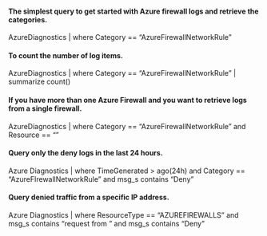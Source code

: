#### The simplest query to get started with Azure firewall logs and retrieve the categories.
AzureDiagnostics
| where Category == “AzureFirewallNetworkRule”

#### To count the number of log items.
AzureDiagnostics
| where Category == “AzureFirewallNetworkRule”
| summarize count()

#### If you have more than one Azure Firewall and you want to retrieve logs from a single firewall.
AzureDiagnostics
| where Category == “AzureFirewallNetworkRule”
         and Resource == “<insert-firewall-name>” 

#### Query only the deny logs in the last 24 hours.
Azure Diagnostics 
| where TimeGenerated > ago(24h)
	and Category == “AzureFIrewallNetworkRule”
	and msg_s contains “Deny” 

#### Query denied traffic from a specific IP address.
Azure Diagnostics 
| where ResourceType == “AZUREFIREWALLS”
	and msg_s contains “request from <insert-ip-address>”
	and msg_s contains “Deny”
